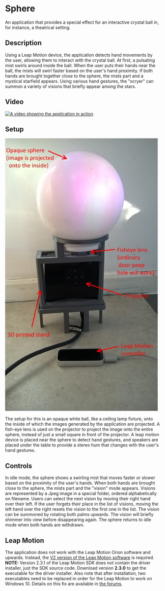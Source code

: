 # Sphere
An application that provides a special effect for an interactive crystal ball in, for instance, a theatrical setting.

## Description
Using a Leap Motion device, the application detects hand movements by the user, allowing them to interact with the crystal ball. At first, a pulsating mist swirls around inside the ball. When the user puts their hands near the ball, the mists will swirl faster based on the user's hand proximity. If both hands are brought together close to the sphere, the mists part and a mystical starfield appears. Using various hand gestures, the "scryer" can summon a variety of visions that briefly appear among the stars.

## Video

[![A video showing the application in action](https://img.youtube.com/vi/NcT_yE9pgC8/0.jpg)](https://www.youtube.com/watch?v=NcT_yE9pgC8) 

## Setup

![Image showing the hardware setup](https://github.com/baspaap/sphere/blob/master/setup.jpg)

The setup for this is an opaque white ball, like a ceiling lamp fixture, onto the inside of which the images generated by the application are projected. A fish-eye lens is used on the projector to project the image onto the entire sphere, instead of just a small square in front of the projector. A leap motion device is placed near the sphere to detect hand gestures, and speakers are placed under the table to provide a stereo hum that changes with the user's hand gestures.

## Controls
In idle mode, the sphere shows a swirling mist that moves faster or slower based on the proximity of the user's hands. When both hands are brought close to the sphere, the mists part and the "vision" mode appears. Visions are represented by a Jpeg image in a special folder, ordered alphabetically on filename. Users can select the next vision by moving their right hand over their left. If the user forgets their place in the list of visions, moving the left hand over the right resets the vision to the first one in the list. The vision can be summoned by rotating both palms upwards. The vision will briefly shimmer into view before disappearing again. The sphere returns to idle mode when both hands are withdrawn.

## Leap Motion
The application does not work with the Leap Motion Orion software and upwards. Instead, the [V2 version of the Leap Motion software](https://developer.leapmotion.com/sdk/v2) is required. **NOTE:** Version 2.3.1 of the Leap Motion SDK does _not_ contain the driver installer, just the SDK source code. Download version **2.3.0** to get the executable for the driver installer. Also note that after installation, two executables need to be replaced in order for the Leap Motion to work on Windows 10. Details on this fix are available in [the forums](https://forums.leapmotion.com/t/resolved-windows-10-fall-creators-update-bugfix/6585).
